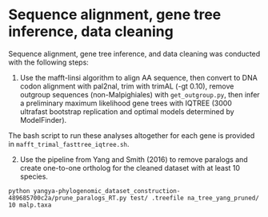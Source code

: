 # Sequence alignment, gene tree inference, data cleaning

Sequence alignment, gene tree inference, and data cleaning was conducted with the following steps:

1. Use the mafft-linsi algorithm to align AA sequence, then convert to DNA codon alignment with pal2nal, trim with trimAL (-gt 0.10), remove outgroup sequences (non-Malpighiales) with `get_outgroup.py`, then infer a preliminary maximum likelihood gene trees with IQTREE (3000 ultrafast bootstrap replication and optimal models determined by ModelFinder).

The bash script to run these analyses altogether for each gene is provided in `mafft_trimal_fasttree_iqtree.sh`.

2. Use the pipeline from Yang and Smith (2016) to remove paralogs and create one-to-one ortholog for the cleaned dataset with at least 10 species.

```
python yangya-phylogenomic_dataset_construction-489685700c2a/prune_paralogs_RT.py test/ .treefile na_tree_yang_pruned/ 10 malp.taxa
```
